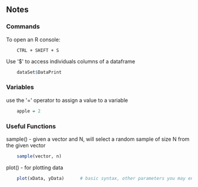## Notes
### Commands
To open an R console:
```
    CTRL + SHIFT + S
```

Use '$' to access individuals columns of a dataframe
```R
    dataSet$DataPrint
```

### Variables
use the '=' operator to assign a value to a variable
```R
    apple = 2
```

### Useful Functions
sample() - given a vector and N, will select a random sample of size N from the given vector
```R
    sample(vector, n)
```

plot() - for plotting data
```R
    plot(xData, yData)      # basic syntax, other parameters you may enter as well
```

